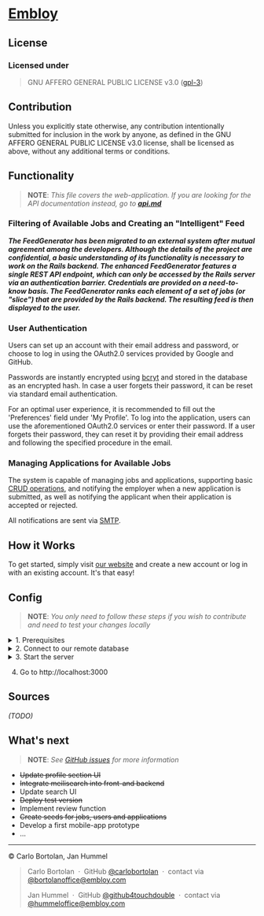<h1><a href="https://embloy.com">Embloy</a></h1>

## License

### Licensed under

> GNU AFFERO GENERAL PUBLIC LICENSE v3.0 ([gpl-3](https://www.gnu.org/licenses/gpl-3.0.en.html))

## Contribution

Unless you explicitly state otherwise, any contribution intentionally submitted for inclusion in the work by anyone, as
defined in the GNU AFFERO GENERAL PUBLIC LICENSE v3.0 license, shall be licensed as above, without any additional terms
or conditions.

## Functionality

> __NOTE__: _This file covers the web-application. If you are looking for the API documentation instead, go to_
___[api.md](app/controllers/api/v0/api.md)___

### Filtering of Available Jobs and Creating an "Intelligent" Feed

***The FeedGenerator has been migrated to an external system after mutual agreement among the developers. Although the details of the project are confidential, a basic understanding of its functionality is necessary to work on the Rails backend. The enhanced FeedGenerator features a single REST API endpoint, which can only be accessed by the Rails server via an authentication barrier. Credentials are provided on a need-to-know basis. The FeedGenerator ranks each element of a set of jobs (or "slice") that are provided by the Rails backend. The resulting feed is then displayed to the user.***

### User Authentication

Users can set up an account with their email address and password, or choose to log in using the OAuth2.0 services
provided by Google and GitHub.

Passwords are instantly encrypted using [bcryt](https://en.wikipedia.org/wiki/Bcrypt) and stored in the database as an
encrypted hash. In case a user forgets their password, it can be reset via standard email authentication.

For an optimal user experience, it is recommended to fill out the 'Preferences' field under 'My Profile'.
To log into the application, users can use the aforementioned OAuth2.0 services or enter their password.
If a user forgets their password, they can reset it by providing their email address and following the specified
procedure in the email.

### Managing Applications for Available Jobs

The system is capable of managing jobs and applications, supporting
basic [CRUD operations](https://www.javatpoint.com/crud-operations-in-sql), and notifying the employer when a new
application is submitted, as well as notifying the applicant when their application is accepted or rejected.

All notifications are sent via [SMTP](https://en.wikipedia.org/wiki/Simple_Mail_Transfer_Protocol).

## How it Works

To get started, simply visit [our website](http://embloy.com/) and create a new account or log in with an existing
account. It's that easy!

## Config

> __NOTE__: _You only need to follow these steps if you wish to contribute and need to test your changes locally_

<details>
  <summary> 1. Prerequisites </summary>

- Install Ruby 2.7.5

- Install Rails 7

- Install Postgresql 15

- Open pgAdmin4

- Add a new server

</details>

<details>
  <summary> 2. Connect to our remote database </summary>

-     hostname/address: <special authorization needed>

-     maintanence database: <special authorization needed>

-     username: <special authorization needed>

-     password: <special authorization needed>

-      port: 5432

</details>

<details>
  <summary> 3. Start the server </summary>

If you wish to experiment on our backend or contribute to our front end you can test your changes by starting a local
server.

1. Create a file 'config/env_var.rb' with the following content:

   ```
   ENV['DATABASE_HOST'] = <special authorization needed>
   ENV['DATABASE_PASSWORD'] = <special authorization needed>
   ENV['DATABASE_URL'] = <special authorization needed>
   ENV['DATABASE_USER'] = <special authorization needed>
   ENV['GITHUB_KEY'] = <special authorization needed>
   ENV['GITHUB_SECRET'] = <special authorization needed>
   ENV['GOOGLE_OAUTH2_KEY'] = <special authorization needed>
   ENV['GOOGLE_OAUTH2_SECRET'] = <special authorization needed>
   ENV['RAILS_MASTER_KEY'] = <special authorization needed>
    ```

1. Run ``$ rails db:create`` to create all necessary tables in your development database.
2. Run ``$ rails db:migrate`` to migrate your changes to the database.
3. Run ``$ rails server`` to start the server.
4. Add the following lines manually when resetting the current database or creating a new database:

```
CREATE EXTENSION postgis;
ALTER TABLE jobs ADD COLUMN job_value public.geography(PointZ,4326);
CREATE INDEX IF NOT EXISTS job_job_value_index
ON public.jobs USING gist
(job_value)
TABLESPACE pg_default;
```

</details>

4. Go to http://localhost:3000

## Sources

*(TODO)*

## What's next

> __NOTE__: _See [GitHub issues](https://github.com/embloy/embloy-backend/issues) for more information_

- ~~Update profile section UI~~
- ~~Integrate meilisearch into front-and backend~~
- Update search UI
- ~~Deploy test version~~
- Implement review function
- ~~Create seeds for jobs, users and applications~~
- Develop a first mobile-app prototype
- ...

---

© Carlo Bortolan, Jan Hummel

> Carlo Bortolan &nbsp;&middot;&nbsp;
> GitHub [@carlobortolan](https://github.com/carlobortolan) &nbsp;&middot;&nbsp;
> contact via [@bortolanoffice@embloy.com](bortolanoffice@embloy.com)
>
> Jan Hummel &nbsp;&middot;&nbsp;
> GitHub [@github4touchdouble](https://github.com/github4touchdouble) &nbsp;&middot;&nbsp;
> contact via [@hummeloffice@embloy.com](hummeloffice@embloy.com)
